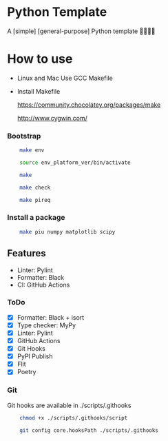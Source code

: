 # Python Template

A [simple] [general-purpose] Python template 🐍🚀🎉🦕

# How to use

- Linux and Mac
  Use GCC Makefile

- Install Makefile

  https://community.chocolatey.org/packages/make

  http://www.cygwin.com/

### Bootstrap

``` bash
    make env
```

``` bash
    source env_platform_ver/bin/activate
```

``` bash
    make
```

``` bash
    make check
```

``` bash
    make pireq
```

### Install a package

``` bash
    make piu numpy matplotlib scipy
```

## Features

- Linter: Pylint
- Formatter: Black
- CI: GitHub Actions

### ToDo

- [x] Formatter: Black + isort
- [x] Type checker: MyPy
- [x] Linter: Pylint
- [x] GitHub Actions
- [x] Git Hooks
- [x] PyPI Publish
- [x] Flit
- [x] Poetry

### Git

Git hooks are available in ./scripts/.githooks

``` bash
    chmod +x ./scripts/.githooks/script

    git config core.hooksPath ./scripts/.githooks

```
